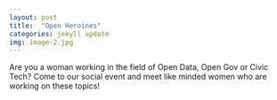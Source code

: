 ```yaml
---
layout: post
title:  "Open Heroines"
categories: jekyll update		  
img: image-2.jpg		  
---
```

Are you a woman working in the field of Open Data, Open Gov or Civic Tech? Come to our social event and meet like minded women who are working on these topics!
